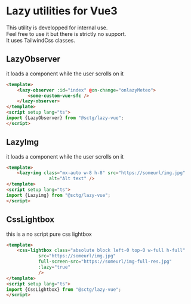 # Lazy utilities for Vue3
This utility is developped for internal use.  
Feel free to use it but there is strictly no support.  
It uses TailwindCss classes.

## LazyObserver
it loads a component while the user scrolls on it
```html
<template>
    <lazy-observer :id="index" @on-change="onlazyMeteo">
        <some-custom-vue-sfc />
    </lazy-observer>
</template>
<script setup lang="ts">
import {LazyObserver} from "@sctg/lazy-vue";
</script>
```
## LazyImg
it loads a component while the user scrolls on it
```html
<template>
    <lazy-img class="mx-auto w-8 h-8" src="https://someurl/img.jpg"
                alt="Alt text" />
</template>
<script setup lang="ts">
import {Lazyimg} from "@sctg/lazy-vue";
</script>
```

## CssLightbox
this is a no script pure css lightbox
```html
<template>
    <css-lightbox class="absolute block left-0 top-O w-full h-full"
            src="https://someurl/img.jpg"
            full-screen-src="https://someurl/img-full-res.jpg"
            :lazy="true"
            />
</template>
<script setup lang="ts">
import {CssLightbox} from "@sctg/lazy-vue";
</script>

```